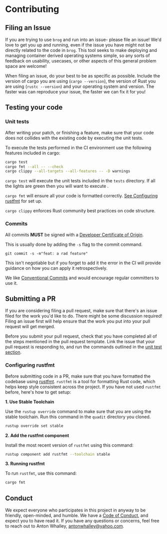 # Contributing

## Filing an Issue

If you are trying to use `brog` and run into an issue- please file an
issue! We'd love to get you up and running, even if the issue you have might
not be directly related to the code in `brog`. This tool seeks to make
deploying and managing container derived operating systems simple, so any sorts of feedback on usability,
usecases, or other aspects of this general problem space are welcome!

When filing an issue, do your best to be as specific as possible. Include
the version of cargo you are using (`cargo --version`), the version of Rust
you are using (`rustc --version`) and your operating system and version. The
faster was can reproduce your issue, the faster we can fix it for you!

## Testing your code

### Unit tests

After writing your patch, or finishing a feature, make sure that your
code does not collides with the existing code by executing the unit tests.

To execute the tests performed in the CI environment use the following features included in cargo:

```sh
cargo test
cargo fmt --all -- --check
cargo clippy --all-targets --all-features -- -D warnings
```

`cargo test` will execute the unit tests included in the `tests` directory.
If all the lights are green then you will want to execute .

`cargo fmt` will ensure all your code is formatted correctly. [See Configuring rustfmt](#configuring-rustfmt) for set up.

`cargo clippy` enforces Rust community best practices on code structure. 

### Commits 

All commits **MUST** be signed with a [Developer Certificate of Origin](https://developercertificate.org/).

This is usually done by adding the `-s` flag to the commit command. 
```
git commit -s -m"feat: a rad feature"
```

This isn't negotiable but if you forget to add it the error in the CI will provide guidance on how you can apply it retrospectively. 

We like [Conventional Commits](https://www.conventionalcommits.org/en/v1.0.0/) and would encourage regular committers to use it.

## Submitting a PR

If you are considering filing a pull request, make sure that there's an issue
filed for the work you'd like to do. There might be some discussion required!
Filing an issue first will help ensure that the work you put into your pull
request will get merged.

Before you submit your pull request, check that you have completed all of the
steps mentioned in the pull request template. Link the issue that your pull
request is responding to, and run the commands outlined in the [unit test section](#unit-tests).

### Configuring rustfmt

Before submitting code in a PR, make sure that you have formatted the codebase
using [rustfmt][rustfmt]. `rustfmt` is a tool for formatting Rust code, which
helps keep style consistent across the project. If you have not used `rustfmt`
before, here's how to get setup:

**1. Use Stable Toolchain**

Use the `rustup override` command to make sure that you are using the stable
toolchain. Run this command in the `quadit` directory you cloned.

```sh
rustup override set stable
```

**2. Add the rustfmt component**

Install the most recent version of `rustfmt` using this command:

```sh
rustup component add rustfmt --toolchain stable
```

**3. Running rustfmt**

To run `rustfmt`, use this command:

```sh
cargo fmt
```

[rustfmt]: https://github.com/rust-lang-nursery/rustfmt

## Conduct

We expect everyone who participates in this project in anyway to be friendly,
open-minded, and humble. We have a [Code of Conduct], and expect you to have
read it. If you have any questions or concerns, feel free to reach out to
Anton Whalley, antonwhalley@yahoo.com.

[Code of Conduct]: CODE_OF_CONDUCT.md

